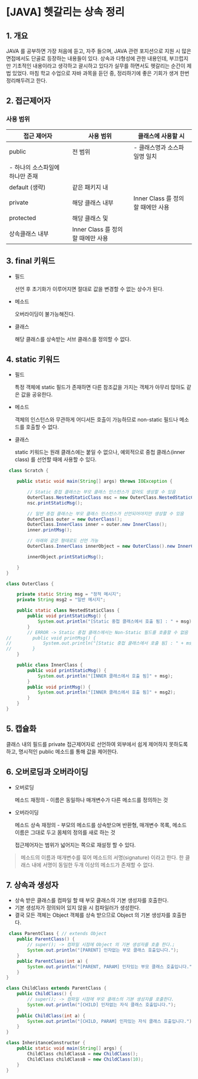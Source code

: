 # [JAVA] 헷갈리는 상속 정리

## 1. 개요

JAVA 를 공부하면 가장 처음에 듣고, 자주 들으며, JAVA 관련 포지션으로 지원 시 많은 면접에서도 단골로 등장하는 내용들이 있다. 상속과 다형성에 관한 내용인데, 부끄럽지만 기초적인 내용이라고 생각하고 괄시하고 있다가 실무를 하면서도 헷갈리는 순간이 제법 있었다. 마침 학교 수업으로 자바 과목을 듣던 중, 정리하기에 좋은 기회가 생겨 한번 정리해두려고 한다. 

## 2.  접근제어자

### 사용 범위

| 접근 제어자 | 사용 범위 | 클래스에 사용할 시 |
| --- | --- | --- |
| public | 전 범위 | - 클래스명과 소스파일명 일치
- 하나의 소스파일에 하나만 존재 |
| default (생략) | 같은 패키지 내 |  |
| private | 해당 클래스 내부 | Inner Class 를 정의할 때에만 사용 |
| protected | 해당 클래스 및 
상속클래스 내부 | Inner Class 를 정의할 때에만 사용 |

## 3. final 키워드

- 필드
    
    선언 후 초기화가 이루어지면 절대로 값을 변경할 수 없는 상수가 된다.
    
- 메소드
    
    오버라이딩이 불가능해진다.
    
- 클래스
    
    해당 클래스를 상속받는 서브 클래스를 정의할 수 없다.
    

## 4. static 키워드

- 필드
    
    특정 객체에 static 필드가 존재하면 다른 참조값을 가지는 객체가 아무리 많아도 같은 값을 공유한다.
    
- 메소드
    
    객체의 인스턴스와 무관하게 어디서든 호출이 가능하므로 non-static 필드나 메소드를 호출할 수 없다.
    
- 클래스
    
    static 키워드는 원래 클래스에는 붙일 수 없으나, 예외적으로 중첩 클래스(inner class) 를 선언할 때에 사용할 수 있다.  
    

```java
 class Scratch {

    public static void main(String[] args) throws IOException {

        // Static 중첩 클래스는 부모 클래스 인스턴스가 없어도 생성할 수 있음
        OuterClass.NestedStaticClass nsc = new OuterClass.NestedStaticClass();
        nsc.printStaticMsg();

        // 일반 중첩 클래스는 부모 클래스 인스턴스가 선언되어야지만 생성할 수 있음
        OuterClass outer = new OuterClass();
        OuterClass.InnerClass inner = outer.new InnerClass();
        inner.printMsg();

        // 아래와 같은 형태로도 선언 가능
        OuterClass.InnerClass innerObject = new OuterClass().new InnerClass();

        innerObject.printStaticMsg();

    }
}

class OuterClass {

    private static String msg = "정적 메시지";
    private String msg2 = "일반 메시지";

    public static class NestedStaticClass {
        public void printStaticMsg() {
            System.out.println("[Static 중첩 클래스에서 호출 됨] : " + msg);
        }
        // ERROR -> Static 중첩 클래스에서는 Non-Static 필드를 호출할 수 없음
//        public void printMsg() {
//            System.out.println("[Static 중첩 클래스에서 호출 됨] : " + msg2);
//        }
    }

    public class InnerClass {
        public void printStaticMsg() {
            System.out.println("[INNER 클래스에서 호출 됨]" + msg);
        }
        public void printMsg() {
            System.out.println("[INNER 클래스에서 호출 됨]" + msg2);
        }
    }
}
```

## 5. 캡슐화

클래스 내의 필드를 private 접근제어자로 선언하여 외부에서 쉽게 제어하지 못하도록 하고, 명시적인 public 메소드를 통해 값을 제어한다.

## 6. 오버로딩과 오버라이딩

- 오버로딩
    
    메소드 재정의 - 이름은 동일하나 매개변수가 다른 메소드를 정의하는 것
    
- 오버라이딩
    
    메소드 상속 재정의 - 부모의 메소드를 상속받으며 반환형, 매개변수 목록, 메소드 이름은 그대로 두고 몸체의 정의를 새로 하는 것
    
    접근제어자는 범위가 넓어지는 쪽으로 재설정 할 수 있다.
    

> 메소드의 이름과 매개변수를 묶어 메소드의 서명(signature) 이라고 한다.
한 클래스 내에 서명이 동일한 두개 이상의 메소드가 존재할 수 없다.
> 

## 7. 상속과 생성자

- 상속 받은 클래스를 컴파일 할 때 부모 클래스의 기본 생성자를 호출한다.
- 기본 생성자가 정의되어 있지 않을 시 컴파일러가 생성한다.
- 결국 모든 객체는 Object 객체를 상속 받으므로 Object 의 기본 생성자를 호출한다.

```java
 class ParentClass { // extends Object
    public ParentClass() {
        // super(); -> 컴파일 시점에 Object 의 기본 생성자를 호출 한다.;
        System.out.println("[PARENT] 인자없는 부모 클래스 호출입니다.");
    }
    public ParentClass(int a) {
        System.out.println("[PARENT, PARAM] 인자있는 부모 클래스 호출입니다.");
    }
}

class ChildClass extends ParentClass {
    public ChildClass() {
        // super(); -> 컴파일 시점에 부모 클래스의 기본 생성자를 호출한다.
        System.out.println("[CHILD] 인자없는 자식 클래스 호출입니다.");
    }
    public ChildClass(int a) {
        System.out.println("[CHILD, PARAM] 인자있는 자식 클래스 호출입니다.");
    }
}

class InheritanceConstructor {
    public static void main(String[] args) {
        ChildClass childClassA = new ChildClass();
        ChildClass childClassB = new ChildClass(10);
    }
}
```